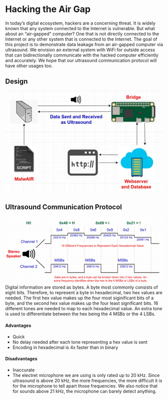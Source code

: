 # Hacking the Air Gap
In today’s digital ecosystem, hackers are a concerning threat. It is widely known that any system connected to the Internet is vulnerable. But what about an “air-gapped” computer? One that is not directly connected to the Internet or any other system that is connected to the Internet. The goal of this project is to demonstrate data leakage from an air-gapped computer via ultrasound. We envision an external system with WiFi for outside access that can bidirectionally communicate with the hacked computer efficiently and accurately. We hope that our ultrasound communication protocol will have other usages too.
## Design

![](/miscellaneous/images/diagram.jpg?raw=true "diagram")

## Ultrasound Communication Protocol
![](/miscellaneous/images/ultrasound_communication_protocol.jpg?raw=true "protocol")
Digital information are stored as bytes. A byte most commonly consists of eight bits. Therefore, to represent a byte in hexadecimal, two hex values are needed. The first hex value makes up the four most siginificant bits of a byte, and the second hex value makes up the four least significant bits. 16 different tones are needed to map to each hexadecimal value. An extra tone is used to differentiate between the hex being the 4 MSBs or the 4 LSBs. 
#### Advantages 
- Quick
 - No delay needed after each tone representing a hex value is sent
 - Encoding in hexadecimal is 4x faster than in binary
#### Disadvantages
- Inaccurate 
- The electret microphone we are using is only rated up to 20 kHz. Since ultrasound is above 20 kHz, the more frequencies, the more difficult it is for the microphone to tell apart those frequencies. We also notice that for sounds above 21 kHz, the microphone can barely detect anything. 

